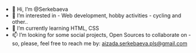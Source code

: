 - 👋 Hi, I’m @Serkebaeva
- 👀 I’m interested in - Web development, hobby activities - cycling and other..
- 🌱 I’m currently learning HTML, CSS
- 📫 I’m looking for some social projects, Open Sources to collaborate on - so, please, feel free to reach me by:
aizada.serkebaeva.pls@gmail.com

<!---
Serkebaeva/Serkebaeva is a ✨ special ✨ repository because its `README.md` (this file) appears on your GitHub profile.
You can click the Preview link to take a look at your changes.
--->
